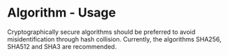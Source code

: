 # Algorithm - Usage

Cryptographically secure algorithms should be preferred to avoid misidentification through hash collision.
Currently, the algorithms SHA256, SHA512 and SHA3 are recommended.
